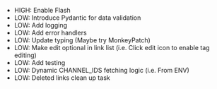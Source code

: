 * HIGH: Enable Flash
* LOW: Introduce Pydantic for data validation
* LOW: Add logging
* LOW: Add error handlers
* LOW: Update typing (Maybe try MonkeyPatch)
* LOW: Make edit optional in link list (i.e. Click edit icon to enable tag editing)
* LOW: Add testing
* LOW: Dynamic CHANNEL_IDS fetching logic (i.e. From ENV)
* LOW: Deleted links clean up task
